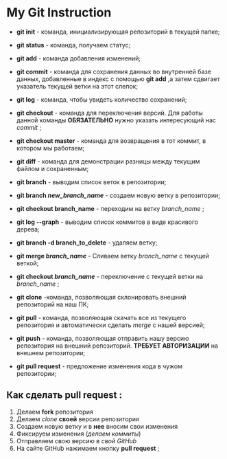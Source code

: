 # My Git Instruction

* **git init** - команда, инициализирующая репозиторий в текущей папке;

* **git status** - команда, получаем статус;

* **git add** - команда добавления изменений;

* **git commit** - команда для сохранения данных во внутренней базе данных, добавленные в индекс с помощью **git add** ,а затем сдвигает указатель текущей ветки на этот слепок;

* **git log** - команда, чтобы увидеть количество сохранений;

* **git checkout** - команда для переключения версий. Для работы данной команды **ОБЯЗАТЕЛЬНО** 
нужно указать интересующий нас *commit* ;

* **git checkout master** - команда для возвращения в тот коммит, в котором мы работаем;

* **git diff** - команда для демонстрации разницы между текущим файлом и сохраненным;

* **git branch** - выводим список веток в репозитории; 

* **git branch *new_branch_name*** - создаем новую ветку в репозитории;

* **git checkout branch_name** - переходим на ветку *branch_name* ;

* **git log --graph** - выводим список коммитов в виде красивого дерева;

* **git branch -d branch_to_delete** - удаляем ветку;

* **git merge *branch_name*** - Сливаем ветку *branch_name* с текущей веткой;

* **git checkout *branch_name*** - переключение с текущей ветки на *branch_name* ;

* **git clone** -команда, позволяющая склонировать внешний репозиторий на наш ПК;

* **git pull** - команда, позволяющая скачать все из текущего репозитория и автоматически сделать *merge* с нашей версией;

* **git push** - команда, позволяющая отправить нашу версию репозитория на внешний репозиторий. **ТРЕБУЕТ АВТОРИЗАЦИИ** на внешнем репозитории;

* **git pull request** - предложение изменения кода в чужом репозитории;




## Как сделать pull request :

1. Делаем **fork** репозитория
2. Делаем *clone* **своей** версии репозитория
3. Создаем новую ветку и в **нее** вносим свои изменения
4. Фиксируем изменения (*делаем коммиты*)
5. Отправляем свою версию в *свой GitHub*
6. На сайте GitHub нажимаем кнопку **pull request** ;

